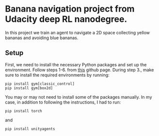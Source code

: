 # Banana navigation project from Udacity deep RL nanodegree.
In this project we train an agent to navigate a 2D space collecting yellow bananas and avoiding blue bananas.

## Setup
First, we need to install the necessary Python packages and set up the environment. Follow steps 1-6. from [this](https://github.com/udacity/deep-reinforcement-learning#dependencies) github page. During step 3., make sure to install the required environments by running:
```
pip install gym[classic_control]
pip install gym[box2d]
```

You may or may not need to install some of the packages manually. In my case, in addition to following the instructions, I had to run:
```
pip install torch
```
and
```
pip install unityagents
```


